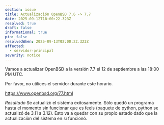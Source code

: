 ```yaml
---
section: issue
title: Actualización OpenBSD 7.6 -> 7.7
date: 2025-09-12T18:00:22.323Z
resolved: true
draft: false
informational: true
pin: false
resolvedWhen: 2025-09-13T02:00:22.323Z
affected:
  - servidor-principal
severity: notice
---
```

Vamos a actualizar OpenBSD a la versión 7.7 el 12 de septiembre a las 18:00 PM UTC. 

Por favor, no utilices el servidor durante este horario. 

https://www.openbsd.org/77.html



*Resultado* Se actualizò el sistema exitosamente. Sólo quedó un programa hasta el momento sin funcionar que es feels (paquete de python, python se actualizó de 3.11 a 3.12). Esto va a quedar con su propio estado dado que la actualizaciòn del sistema en sì funcionò.

